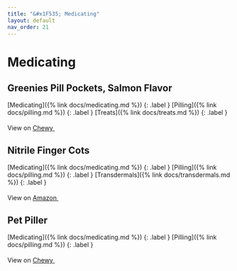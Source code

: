 ```yaml
---
title: "&#x1F535; Medicating"
layout: default
nav_order: 21
---
```


# Medicating


## Greenies Pill Pockets, Salmon Flavor

[Medicating]({% link docs/medicating.md %})
{: .label }
[Pilling]({% link docs/pilling.md %})
{: .label }
[Treats]({% link docs/treats.md %})
{: .label }

View on <a href="https://www.chewy.com/dp/33780" class="external" target="_blank">Chewy <svg width="18" height="18" viewBox="0 0 24 24" aria-labelledby="svg-external-link-title"><use xlink:href="#svg-external-link"></use></svg></a>


## Nitrile Finger Cots

[Medicating]({% link docs/medicating.md %})
{: .label }
[Pilling]({% link docs/pilling.md %})
{: .label }
[Transdermals]({% link docs/transdermals.md %})
{: .label }

View on <a href="https://www.amazon.com/dp/B0BS6MDCT5" class="external" target="_blank">Amazon <svg width="18" height="18" viewBox="0 0 24 24" aria-labelledby="svg-external-link-title"><use xlink:href="#svg-external-link"></use></svg></a>


## Pet Piller

[Medicating]({% link docs/medicating.md %})
{: .label }
[Pilling]({% link docs/pilling.md %})
{: .label }

View on <a href="https://www.chewy.com/dp/204481" class="external" target="_blank">Chewy <svg width="18" height="18" viewBox="0 0 24 24" aria-labelledby="svg-external-link-title"><use xlink:href="#svg-external-link"></use></svg></a>

<!-- Updated 2024-10-18 19:48:32.420487Z -->
